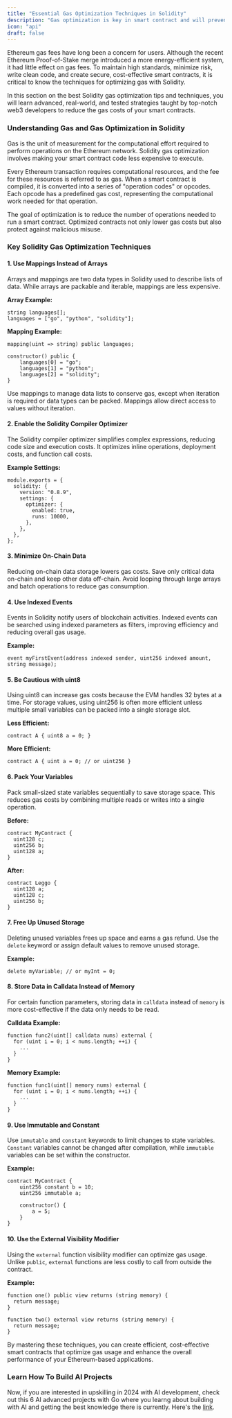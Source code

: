```yaml
---
title: "Essential Gas Optimization Techniques in Solidity"
description: "Gas optimization is key in smart contract and will prevent your protocols from becoming very expensive to make requests since gas prices would be very high."
icon: "api"
draft: false
---
```


Ethereum gas fees have long been a concern for users. Although the recent Ethereum Proof-of-Stake merge introduced a more energy-efficient system, it had little effect on gas fees. To maintain high standards, minimize risk, write clean code, and create secure, cost-effective smart contracts, it is critical to know the techniques for optimizing gas with Solidity.

In this section on the best Solidity gas optimization tips and techniques, you will learn advanced, real-world, and tested strategies taught by top-notch web3 developers to reduce the gas costs of your smart contracts.

### Understanding Gas and Gas Optimization in Solidity

Gas is the unit of measurement for the computational effort required to perform operations on the Ethereum network. Solidity gas optimization involves making your smart contract code less expensive to execute.

Every Ethereum transaction requires computational resources, and the fee for these resources is referred to as gas. When a smart contract is compiled, it is converted into a series of "operation codes" or opcodes. Each opcode has a predefined gas cost, representing the computational work needed for that operation.

The goal of optimization is to reduce the number of operations needed to run a smart contract. Optimized contracts not only lower gas costs but also protect against malicious misuse.

### Key Solidity Gas Optimization Techniques

#### 1. Use Mappings Instead of Arrays

Arrays and mappings are two data types in Solidity used to describe lists of data. While arrays are packable and iterable, mappings are less expensive.

**Array Example:**

```solidity
string languages[];
languages = ["go", "python", "solidity"];
```

**Mapping Example:**

```solidity
mapping(uint => string) public languages;

constructor() public {
    languages[0] = "go";
    languages[1] = "python";
    languages[2] = "solidity";
}
```

Use mappings to manage data lists to conserve gas, except when iteration is required or data types can be packed. Mappings allow direct access to values without iteration.

#### 2. Enable the Solidity Compiler Optimizer

The Solidity compiler optimizer simplifies complex expressions, reducing code size and execution costs. It optimizes inline operations, deployment costs, and function call costs.

**Example Settings:**

```solidity
module.exports = {
  solidity: {
    version: "0.8.9",
    settings: {
      optimizer: {
        enabled: true,
        runs: 10000,
      },
    },
  },
};
```

#### 3. Minimize On-Chain Data

Reducing on-chain data storage lowers gas costs. Save only critical data on-chain and keep other data off-chain. Avoid looping through large arrays and batch operations to reduce gas consumption.

#### 4. Use Indexed Events

Events in Solidity notify users of blockchain activities. Indexed events can be searched using indexed parameters as filters, improving efficiency and reducing overall gas usage.

**Example:**

```solidity
event myFirstEvent(address indexed sender, uint256 indexed amount, string message);
```

#### 5. Be Cautious with uint8

Using uint8 can increase gas costs because the EVM handles 32 bytes at a time. For storage values, using uint256 is often more efficient unless multiple small variables can be packed into a single storage slot.

**Less Efficient:**

```solidity
contract A { uint8 a = 0; }
```

**More Efficient:**

```solidity
contract A { uint a = 0; // or uint256 }
```

#### 6. Pack Your Variables

Pack small-sized state variables sequentially to save storage space. This reduces gas costs by combining multiple reads or writes into a single operation.

**Before:**

```solidity
contract MyContract {
  uint128 c; 
  uint256 b; 
  uint128 a;
}
```

**After:**

```solidity
contract Leggo {
  uint128 a;  
  uint128 c;  
  uint256 b; 
}
```

#### 7. Free Up Unused Storage

Deleting unused variables frees up space and earns a gas refund. Use the `delete` keyword or assign default values to remove unused storage.

**Example:**

```solidity
delete myVariable; // or myInt = 0;
```

#### 8. Store Data in Calldata Instead of Memory

For certain function parameters, storing data in `calldata` instead of `memory` is more cost-effective if the data only needs to be read.

**Calldata Example:**

```solidity
function func2(uint[] calldata nums) external {
  for (uint i = 0; i < nums.length; ++i) {
    ...
  }
}
```

**Memory Example:**

```solidity
function func1(uint[] memory nums) external {
  for (uint i = 0; i < nums.length; ++i) {
    ...
  }
}
```

#### 9. Use Immutable and Constant

Use `immutable` and `constant` keywords to limit changes to state variables. `Constant` variables cannot be changed after compilation, while `immutable` variables can be set within the constructor.

**Example:**

```solidity
contract MyContract {
    uint256 constant b = 10;
    uint256 immutable a;

    constructor() {
        a = 5;
    } 
}
```

#### 10. Use the External Visibility Modifier

Using the `external` function visibility modifier can optimize gas usage. Unlike `public`, `external` functions are less costly to call from outside the contract.

**Example:**

```solidity
function one() public view returns (string memory) {
  return message;
}

function two() external view returns (string memory) {
  return message;
}
```

By mastering these techniques, you can create efficient, cost-effective smart contracts that optimize gas usage and enhance the overall performance of your Ethereum-based applications.

### Learn How To Build AI Projects

Now, if you are interested in upskilling in 2024 with AI development, check out this 6 AI advanced projects with Go where you learng about building with AI and getting the best knowledge there is currently. Here's the [link](https://akhilsharmatech.gumroad.com/l/zgxqq).